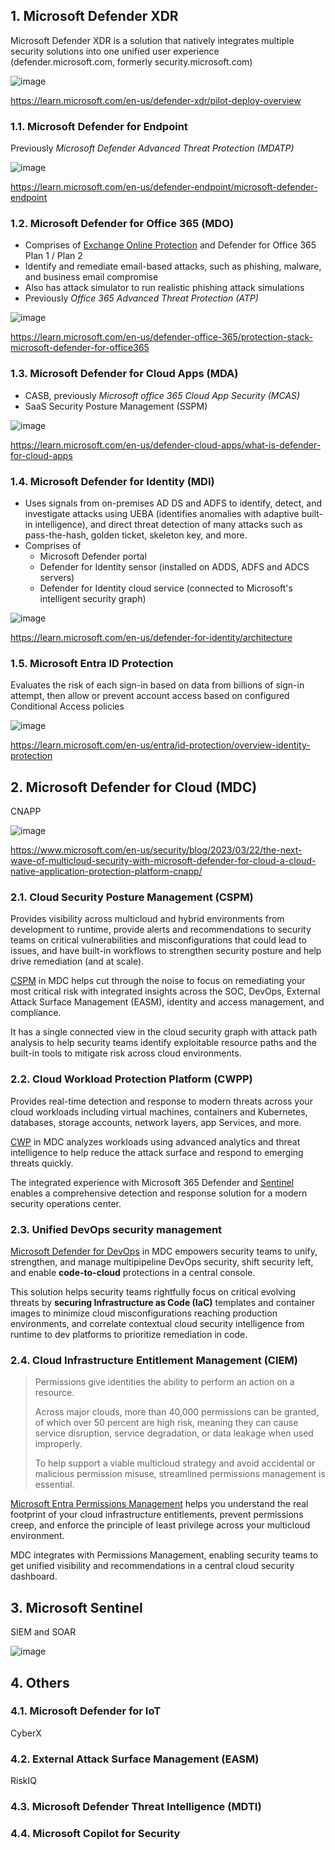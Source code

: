 ## 1. Microsoft Defender XDR

Microsoft Defender XDR is a solution that natively integrates multiple security solutions into one unified user experience (defender.microsoft.com, formerly security.microsoft.com)

![image](https://github.com/user-attachments/assets/ef9d9207-5d39-4857-8996-861e143245a1)

https://learn.microsoft.com/en-us/defender-xdr/pilot-deploy-overview

### 1.1. Microsoft Defender for Endpoint

Previously _Microsoft Defender Advanced Threat Protection (MDATP)_

![image](https://github.com/user-attachments/assets/61a02c39-ae28-4be1-92b6-136bd9e4c111)

https://learn.microsoft.com/en-us/defender-endpoint/microsoft-defender-endpoint

### 1.2. Microsoft Defender for Office 365 (MDO)

- Comprises of [Exchange Online Protection](https://learn.microsoft.com/en-us/defender-office-365/eop-about) and Defender for Office 365 Plan 1 / Plan 2
- Identify and remediate email-based attacks, such as phishing, malware, and business email compromise
- Also has attack simulator to run realistic phishing attack simulations
- Previously _Office 365 Advanced Threat Protection (ATP)_

![image](https://github.com/user-attachments/assets/9ac6f389-7d83-4cd3-bee5-de81d754f0df)

https://learn.microsoft.com/en-us/defender-office-365/protection-stack-microsoft-defender-for-office365

### 1.3. Microsoft Defender for Cloud Apps (MDA)

- CASB, previously _Microsoft office 365 Cloud App Security (MCAS)_
- SaaS Security Posture Management (SSPM) 

![image](https://github.com/user-attachments/assets/53edda00-a22d-423b-a21b-a82f1d0f0c12)

https://learn.microsoft.com/en-us/defender-cloud-apps/what-is-defender-for-cloud-apps

### 1.4. Microsoft Defender for Identity (MDI)

- Uses signals from on-premises AD DS and ADFS to identify, detect, and investigate attacks using UEBA (identifies anomalies with adaptive built-in intelligence), and direct threat detection of many attacks such as pass-the-hash, golden ticket, skeleton key, and more.
- Comprises of
  - Microsoft Defender portal
  - Defender for Identity sensor (installed on ADDS, ADFS and ADCS servers)
  - Defender for Identity cloud service (connected to Microsoft's intelligent security graph)

![image](https://github.com/user-attachments/assets/e5330655-64fb-4ebf-a4d7-1fb7170b9c20)

https://learn.microsoft.com/en-us/defender-for-identity/architecture

### 1.5. Microsoft Entra ID Protection

Evaluates the risk of each sign-in based on data from billions of sign-in attempt, then allow or prevent account access based on configured Conditional Access policies

![image](https://github.com/user-attachments/assets/21f7d1f2-b1da-4d9d-9499-026bfc6d0083)

https://learn.microsoft.com/en-us/entra/id-protection/overview-identity-protection

## 2. Microsoft Defender for Cloud (MDC)

CNAPP

![image](https://github.com/user-attachments/assets/1ca5cbf6-8f14-474b-a23d-decb4938a0c8)

https://www.microsoft.com/en-us/security/blog/2023/03/22/the-next-wave-of-multicloud-security-with-microsoft-defender-for-cloud-a-cloud-native-application-protection-platform-cnapp/

### 2.1. Cloud Security Posture Management (CSPM)

Provides visibility across multicloud and hybrid environments from development to runtime, provide alerts and recommendations to security teams on critical vulnerabilities and misconfigurations that could lead to issues, and have built-in workflows to strengthen security posture and help drive remediation (and at scale).

[CSPM](https://www.microsoft.com/security/business/cloud-security/microsoft-defender-cloud-security-posture-management) in MDC helps cut through the noise to focus on remediating your most critical risk with integrated insights across the SOC, DevOps, External Attack Surface Management (EASM), identity and access management, and compliance.

It has a single connected view in the cloud security graph with attack path analysis to help security teams identify exploitable resource paths and the built-in tools to mitigate risk across cloud environments.

### 2.2. Cloud Workload Protection Platform (CWPP)

Provides real-time detection and response to modern threats across your cloud workloads including virtual machines, containers and Kubernetes, databases, storage accounts, network layers, app Services, and more.

[CWP](https://www.microsoft.com/security/business/solutions/cloud-workload-protection) in MDC analyzes workloads using advanced analytics and threat intelligence to help reduce the attack surface and respond to emerging threats quickly.

The integrated experience with Microsoft 365 Defender and [Sentinel](https://www.microsoft.com/security/business/siem-and-xdr/microsoft-sentinel) enables a comprehensive detection and response solution for a modern security operations center.

### 2.3. Unified DevOps security management

[Microsoft Defender for DevOps](https://www.microsoft.com/security/business/cloud-security/microsoft-defender-devops) in MDC empowers security teams to unify, strengthen, and manage multipipeline DevOps security, shift security left, and enable **code-to-cloud** protections in a central console.

This solution helps security teams rightfully focus on critical evolving threats by **securing Infrastructure as Code (IaC)** templates and container images to minimize cloud misconfigurations reaching production environments, and correlate contextual cloud security intelligence from runtime to dev platforms to prioritize remediation in code.

### 2.4. Cloud Infrastructure Entitlement Management (CIEM)

> Permissions give identities the ability to perform an action on a resource.
>
> Across major clouds, more than 40,000 permissions can be granted, of which over 50 percent are high risk, meaning they can cause service disruption, service degradation, or data leakage when used improperly.
>
> To help support a viable multicloud strategy and avoid accidental or malicious permission misuse, streamlined permissions management is essential.

[Microsoft Entra Permissions Management](https://www.microsoft.com/security/business/identity-access/microsoft-entra-permissions-management) helps you understand the real footprint of your cloud infrastructure entitlements, prevent permissions creep, and enforce the principle of least privilege across your multicloud environment.

MDC integrates with Permissions Management, enabling security teams to get unified visibility and recommendations in a central cloud security dashboard.

## 3. Microsoft Sentinel

SIEM and SOAR

![image](https://github.com/user-attachments/assets/84f89e01-3b92-43a1-9967-aea601a5e217)

## 4. Others

### 4.1. Microsoft Defender for IoT

CyberX

### 4.2. External Attack Surface Management (EASM)

RiskIQ

### 4.3. Microsoft Defender Threat Intelligence (MDTI)



### 4.4. Microsoft Copilot for Security

